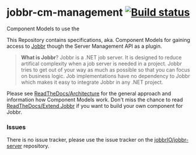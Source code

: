 # jobbr-cm-management [![Build status](https://ci.appveyor.com/api/projects/status/akvsehv0wvwbo08a?svg=true)](https://ci.appveyor.com/project/Jobbr/jobbr-cm-management)
Component Models to use the 

This Repository contains specifications, aka. Component Models for gaining access to [Jobbr](https://www.jobbr.io) though the Server Management API as a plugin.

> **What is Jobbr**?
> Jobbr is a .NET job server. It is designed to reduce artifical complexity when a job server is needed in a project. Jobbr tries to get out of your way as much as possible so that you can focus on business logic. Job implementations have no dependency to Jobbr which makes it easy to integrate Jobbr in any .NET project.


Please see [ReadTheDocs/Architecture](http://jobbr.readthedocs.io/en/latest/intro/architecture.html#) for the general approach and information how Component Models work. Don't miss the chance to read [ReadTheDocs/Extend Jobbr](http://jobbr.readthedocs.io/en/latest/dev/extend.html) if you want to build your own component for Jobbr.

### Issues
There is no issue tracker, please use the issue tracker on the [jobbrIO/jobbr-server](https://github.com/jobbrIO) repository.